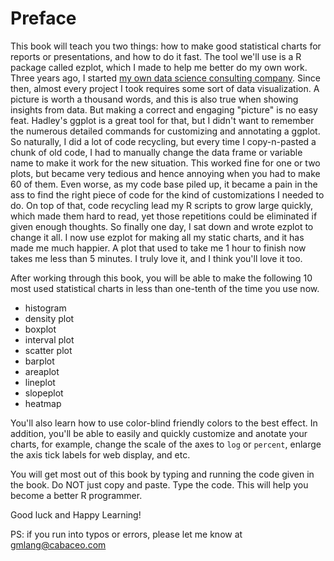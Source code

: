 # Preface

This book will teach you two things: how to make good statistical charts for reports or presentations, and how to do it fast. The tool we'll use is a R package called ezplot, which I made to help me better do my own work. Three years ago, I started [my own data science consulting company](http://www.cabaceo.com). Since then, almost every project I took requires some sort of data visualization. A picture is worth a thousand words, and this is also true when showing insights from data. But making a correct and engaging "picture" is no easy feat. Hadley's ggplot is a great tool for that, but I didn't want to remember the numerous detailed commands for customizing and annotating a ggplot. So naturally, I did a lot of code recycling, but every time I copy-n-pasted a chunk of old code, I had to manually change the data frame or variable name to make it work for the new situation. This worked fine for one or two plots, but became very tedious and hence annoying when you had to make 60 of them. Even worse, as my code base piled up, it became a pain in the ass to find the right piece of code for the kind of customizations I needed to do. On top of that, code recycling lead my R scripts to grow large quickly, which made them hard to read, yet those repetitions could be eliminated if given enough thoughts. So finally one day, I sat down and wrote ezplot to change it all. I now use ezplot for making all my static charts, and it has made me much happier. A plot that used to take me 1 hour to finish now takes me less than 5 minutes. I truly love it, and I think you'll love it too.

After working through this book, you will be able to make the following 10 most used statistical charts in less than one-tenth of the time you use now.

* histogram
* density plot
* boxplot
* interval plot
* scatter plot
* barplot
* areaplot
* lineplot
* slopeplot
* heatmap

You'll also learn how to use color-blind friendly colors to the best effect. In addition, you'll be able to easily and quickly customize and anotate your charts, for example, change the scale of the axes to `log` or `percent`, enlarge the axis tick labels for web display, and etc.  

You will get most out of this book by typing and running the code given in the book. Do NOT just copy and paste. Type the code. This will help you become a better R programmer. 

Good luck and Happy Learning!

PS: if you run into typos or errors, please let me know at gmlang@cabaceo.com